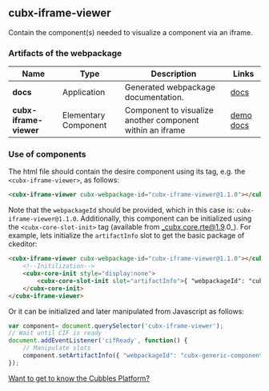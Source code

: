 ## cubx-iframe-viewer
Contain the component(s) needed to visualize a component  via an iframe.
### Artifacts of the webpackage
| Name | Type | Description | Links |
|---|---|---|---|
| **docs** | Application | Generated webpackage documentation. | [docs](https://cubbles.world/sandbox/cubx-iframe-viewer@1.1.0/docs/index.html)  |
| **cubx-iframe-viewer** | Elementary Component | Component to visualize another component within an iframe | [demo](https://cubbles.world/sandbox/cubx-iframe-viewer@1.1.0/cubx-iframe-viewer/demo/index.html) [docs](https://cubbles.world/sandbox/cubx-iframe-viewer@1.1.0/cubx-iframe-viewer/docs/index.html)  |
### Use of components
The html file should contain the desire component using its tag, e.g. the `<cubx-iframe-viewer>`, as follows:
```html
<cubx-iframe-viewer cubx-webpackage-id="cubx-iframe-viewer@1.1.0"></cubx-iframe-viewer>
```
Note that the `webpackageId` should be provided, which in this case is: `cubx-iframe-viewer@1.1.0`.
Additionally, this component can be initialized using the `<cubx-core-slot-init>` tag (available from _cubx.core.rte@1.9.0_).
For example, lets initialize the `artifactInfo` slot to get the basic package of ckeditor:
```html
<cubx-iframe-viewer cubx-webpackage-id="cubx-iframe-viewer@1.1.0"></cubx-iframe-viewer>
	<!--Initilization-->
	<cubx-core-init style="display:none">
		<cubx-core-slot-init slot="artifactInfo">{ "webpackageId": "cubx-generic-component-viewer@1.0.1", "artifactId": "cubx-generic-component-viewer" }</cubx-core-slot-init>
	</cubx-core-init>
</cubx-iframe-viewer>
```
Or it can be initialized and later manipulated from Javascript as follows:
```javascript
var component= document.querySelector('cubx-iframe-viewer');
// Wait until CIF is ready
document.addEventListener('cifReady', function() {
	// Manipulate slots
	component.setArtifactInfo({ "webpackageId": "cubx-generic-component-viewer@1.0.1", "artifactId": "cubx-generic-component-viewer" });
});
```
[Want to get to know the Cubbles Platform?](https://cubbles.github.io)
